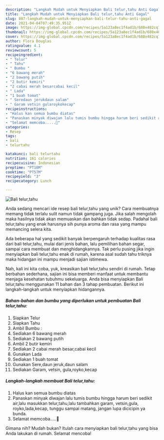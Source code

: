 ```yaml
---
description: "Langkah Mudah untuk Menyiapkan Bali telur,tahu Anti Gagal"
title: "Langkah Mudah untuk Menyiapkan Bali telur,tahu Anti Gagal"
slug: 807-langkah-mudah-untuk-menyiapkan-bali-telur-tahu-anti-gagal
date: 2021-04-04T07:49:35.951Z
image: https://img-global.cpcdn.com/recipes/5a123a8ec1f4ad1b/680x482cq70/bali-telurtahu-foto-resep-utama.jpg
thumbnail: https://img-global.cpcdn.com/recipes/5a123a8ec1f4ad1b/680x482cq70/bali-telurtahu-foto-resep-utama.jpg
cover: https://img-global.cpcdn.com/recipes/5a123a8ec1f4ad1b/680x482cq70/bali-telurtahu-foto-resep-utama.jpg
author: Flora Douglas
ratingvalue: 4.1
reviewcount: 5
recipeingredient:
- " Telur"
- " Tahu"
- " Bumbu "
- "6 bawang merah"
- "2 bawang putih"
- "2 butir kemiri"
- "2 cabai merah besarcabai kecil"
- " Lada"
- "1 buah tomat"
- " Seredaun jerukdaun salam"
- " Garam vetsin gularoykokecap"
recipeinstructions:
- "Halus kan semua bumbu diatas"
- "Panaskan minyak diwajan lalu tumis bumbu hingga harum beri sedikit air,lalu masukkan telur,tahu,lalu tambahkan garam, vetsin,gula, royko,lada,kecap, tunggu sampai matang, jangan lupa dicicipin ya bunda."
- "Selamat memcoba.....🙏"
categories:
- Resep
tags:
- bali
- telurtahu

katakunci: bali telurtahu 
nutrition: 161 calories
recipecuisine: Indonesian
preptime: "PT10M"
cooktime: "PT57M"
recipeyield: "3"
recipecategory: Lunch

---
```



![Bali telur,tahu](https://img-global.cpcdn.com/recipes/5a123a8ec1f4ad1b/680x482cq70/bali-telurtahu-foto-resep-utama.jpg)

Anda sedang mencari ide resep bali telur,tahu yang unik? Cara membuatnya memang tidak terlalu sulit namun tidak gampang juga. Jika salah mengolah maka hasilnya tidak akan memuaskan dan bahkan tidak sedap. Padahal bali telur,tahu yang enak harusnya sih punya aroma dan rasa yang mampu memancing selera kita.

Ada beberapa hal yang sedikit banyak berpengaruh terhadap kualitas rasa dari bali telur,tahu, mulai dari jenis bahan, lalu pemilihan bahan segar, sampai cara membuat dan menghidangkannya. Tak perlu pusing jika ingin menyiapkan bali telur,tahu enak di rumah, karena asal sudah tahu triknya maka hidangan ini mampu menjadi sajian istimewa.




Nah, kali ini kita coba, yuk, kreasikan bali telur,tahu sendiri di rumah. Tetap berbahan sederhana, sajian ini bisa memberi manfaat untuk membantu menjaga kesehatan tubuhmu sekeluarga. Anda bisa menyiapkan Bali telur,tahu menggunakan 11 bahan dan 3 tahap pembuatan. Berikut ini langkah-langkah untuk menyiapkan hidangannya.

<!--inarticleads1-->

##### Bahan-bahan dan bumbu yang diperlukan untuk pembuatan Bali telur,tahu:

1. Siapkan  Telur
1. Siapkan  Tahu
1. Ambil  Bumbu :
1. Sediakan 6 bawang merah
1. Sediakan 2 bawang putih
1. Ambil 2 butir kemiri
1. Sediakan 2 cabai merah besar,cabai kecil
1. Gunakan  Lada
1. Sediakan 1 buah tomat
1. Gunakan  Sere,daun jeruk,daun salam
1. Sediakan  Garam, vetsin, gula,royko,kecap




<!--inarticleads2-->

##### Langkah-langkah membuat Bali telur,tahu:

1. Halus kan semua bumbu diatas
1. Panaskan minyak diwajan lalu tumis bumbu hingga harum beri sedikit air,lalu masukkan telur,tahu,lalu tambahkan garam, vetsin,gula, royko,lada,kecap, tunggu sampai matang, jangan lupa dicicipin ya bunda.
1. Selamat memcoba.....🙏




Gimana nih? Mudah bukan? Itulah cara menyiapkan bali telur,tahu yang bisa Anda lakukan di rumah. Selamat mencoba!
